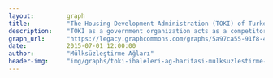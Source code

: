 ```yaml
---
layout:         graph
title:          "The Housing Development Administration (TOKI) of Turkey and It’s Contractees"
description:    "TOKİ as a government organization acts as a competitor instead of a regulator in the construction and real estate sector"
graph_url:      "https://legacy.graphcommons.com/graphs/5a97ca55-91f8-4d1c-ac18-c01a090e0a1f"
date:           2015-07-01 12:00:00
author:         "Mülksüzleştirme Ağları"
header-img:     "img/graphs/toki-ihaleleri-ag-haritasi-mulksuzlestirme-graphcommons.jpg"
---
```

